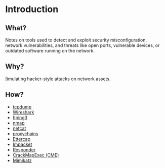 # Introduction

## What?

Notes on tools used to detect and exploit security misconfiguration, network vulnerabilities, and threats like open ports, vulnerable devices, or outdated software running on the network.

## Why?

[imulating hacker-style attacks on network assets.

## How?

* [tcpdump](tcpdump.md)
* [Wireshark](wireshark.md)
* [hping3](hping3.md)
* [nmap](nmap.md)
* [netcat](netcat.md)
* [proxychains](proxychains.md)
* [Ettercap](ettercap.md)
* [Impacket](impacket.md)
* [Responder](responder.md)
* [CrackMapExec (CME)](cme.md)
* [Mimikatz](mimikatz.md)


